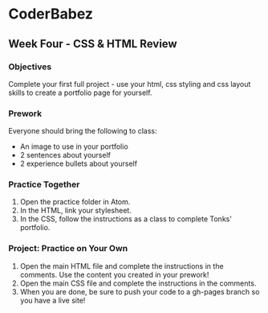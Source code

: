 # CoderBabez

##  Week Four - CSS & HTML Review

### Objectives
Complete your first full project - use your html, css styling and css layout skills to create a portfolio page for yourself.

### Prework
Everyone should bring the following to class:
* An image to use in your portfolio
* 2 sentences about yourself
* 2 experience bullets about yourself

### Practice Together
1. Open the practice folder in Atom.
2. In the HTML, link your stylesheet.
3. In the CSS, follow the instructions as a class to complete Tonks' portfolio.

### Project: Practice on Your Own
1. Open the main HTML file and complete the instructions in the comments. Use the content you created in your prework!
2. Open the main CSS file and complete the instructions in the comments.
3. When you are done, be sure to push your code to a gh-pages branch so you have a live site!
